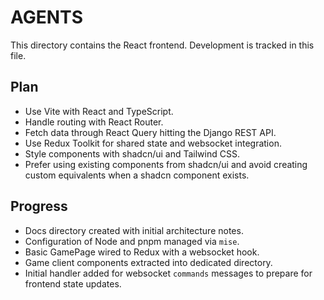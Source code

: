 # AGENTS

This directory contains the React frontend. Development is tracked in this file.

## Plan

- Use Vite with React and TypeScript.
- Handle routing with React Router.
- Fetch data through React Query hitting the Django REST API.
- Use Redux Toolkit for shared state and websocket integration.
- Style components with shadcn/ui and Tailwind CSS.
- Prefer using existing components from shadcn/ui and avoid creating custom equivalents when a shadcn component exists.

## Progress

- Docs directory created with initial architecture notes.
- Configuration of Node and pnpm managed via `mise`.
- Basic GamePage wired to Redux with a websocket hook.
- Game client components extracted into dedicated directory.
- Initial handler added for websocket `commands` messages to prepare for
  frontend state updates.
